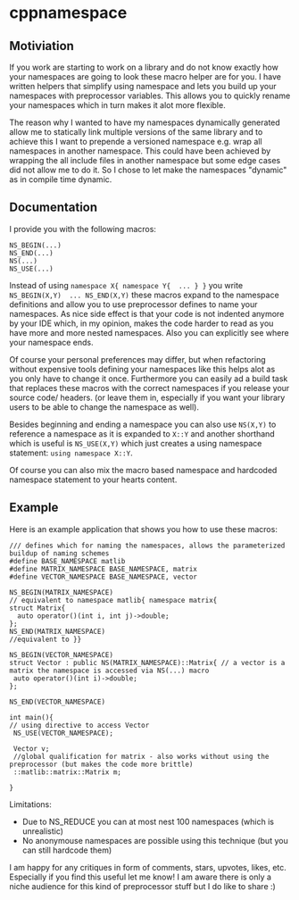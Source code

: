 # cppnamespace

## Motiviation

If you work are starting to work on a library and do not know exactly how your namespaces are going to look these macro helper are for you.  I have written helpers that simplify using namespace and lets you build up your namespaces with preprocessor variables. This allows you to quickly rename your namespaces which in turn makes it alot more flexible.  

The reason why I wanted to have my namespaces dynamically generated allow me to statically link multiple versions of the same library and to achieve this I want to prepende a versioned namespace e.g. wrap all namespaces in another namespace.  This could have been achieved by wrapping the all include files in another namespace but some edge cases did not allow me to do it.  So I chose to let make the namespaces "dynamic" as in compile time dynamic.

## Documentation
I provide you with the following macros:

```
NS_BEGIN(...)
NS_END(...)
NS(...)
NS_USE(...)  
```

Instead of using `namespace X{ namespace Y{  ... } }` you write `NS_BEGIN(X,Y)  ... NS_END(X,Y)` these macros expand to the namespace definitions and allow you to use preprocessor defines to name your namespaces.  As nice side effect is that your code is not indented anymore by your IDE which, in my opinion, makes the code harder to read as you have more and more nested namespaces. Also you can explicitly see where your namespace ends.  

Of course your personal preferences may differ, but when refactoring without expensive tools defining your namespaces like this helps alot as you only have to change it once.  Furthermore you can easily ad a build task that replaces these macros with the correct namespaces if you release your source code/ headers. (or leave them in, especially if you want your library users to be able to change the namespace as well).

Besides beginning and ending a namespace you can also use `NS(X,Y)` to reference a namespace as it is expanded to `X::Y` and another shorthand which is useful is `NS_USE(X,Y)` which just creates a using namespace statement: `using namespace X::Y`.

Of course you can also mix the macro based namespace and hardcoded namespace statement to your hearts content.

## Example 
Here is an example application that shows you how to use these macros:

```
/// defines which for naming the namespaces, allows the parameterized buildup of naming schemes 
#define BASE_NAMESPACE matlib  
#define MATRIX_NAMESPACE BASE_NAMESPACE, matrix
#define VECTOR_NAMESPACE BASE_NAMESPACE, vector

NS_BEGIN(MATRIX_NAMESPACE)
// equivalent to namespace matlib{ namespace matrix{ 
struct Matrix{
  auto operator()(int i, int j)->double;
};
NS_END(MATRIX_NAMESPACE)
//equivalent to }}

NS_BEGIN(VECTOR_NAMESPACE)
struct Vector : public NS(MATRIX_NAMESPACE)::Matrix{ // a vector is a matrix the namespace is accessed via NS(...) macro
 auto operator()(int i)->double;
};

NS_END(VECTOR_NAMESPACE)

int main(){
// using directive to access Vector
 NS_USE(VECTOR_NAMESPACE);
 
 Vector v;
 //global qualification for matrix - also works without using the preprocessor (but makes the code more brittle) 
 ::matlib::matrix::Matrix m;
 
}

```



Limitations:
* Due to NS_REDUCE you can at most nest 100 namespaces (which is unrealistic) 
* No anonymouse namespaces are possible using this technique (but you can still hardcode them)


I am happy for any critiques in form of comments, stars, upvotes, likes, etc.  Especially if you find this useful let me know! I am aware there is only a niche audience for this kind of preprocessor stuff but I do like to share :)



